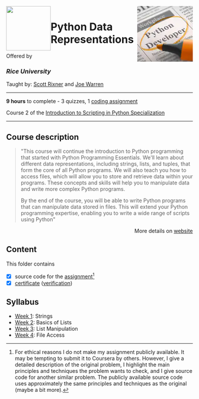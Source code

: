 <a href="https://www.coursera.org/learn/python-representation">
  <img src="/img/Introduction_to_Scripting_in_Python_Specialization_logo.avif" width="150" align="right">
</a>

<img src="https://upload.wikimedia.org/wikipedia/en/7/7d/Rice_Logo_280_Blue.svg" width="120" height="120" align="left">

# Python Data Representations

Offered by 
### *Rice University*

Taught by: [Scott Rixner](https://www.coursera.org/instructor/~726142) and [Joe Warren](https://www.coursera.org/instructor/~527518)

---

**9 hours** to complete - 3 quizzes, 1 [coding assignment](./Final%20Project)

Course 2 of the [Introduction to Scripting in Python Specialization](../) 

---

## Course description

>"This course will continue the introduction to Python programming that started with Python Programming Essentials. We'll learn about different data representations, including strings, lists, and tuples, that form the core of all Python programs. We will also teach you how to access files, which will allow you to store and retrieve data within your programs. These concepts and skills will help you to manipulate data and write more complex Python programs.
>
>By the end of the course, you will be able to write Python programs that can manipulate data stored in files. This will extend your Python programming expertise, enabling you to write a wide range of scripts using Python"

<p align="right">More details on <a href="https://www.coursera.org/learn/python-representation">website</a></p>

## Content
This folder contains 
- [x] source code for the [assignment](./Final%20Project/plagiarism_detector.py)[^1]
- [x] [certificate](./Certificate/certificate.pdf) ([verification](certificate_link))

## Syllabus
- [Week 1](./Week%201): Strings
- [Week 2](./Week%202): Basics of Lists
- [Week 3](./Week%203): List Manipulation
- [Week 4](./Week%204): File Access

[^1]: For ethical reasons I do not make my assignment publicly available. It may be tempting to submit it to Coursera by others. However, I give a detailed description of the original problem, I highlight the main principles and techniques the problem wants to check, and I give source code for another similar problem. The publicly available source code uses approximately the same principles and techniques as the original (maybe a bit more). 
